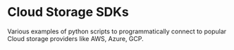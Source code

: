 # Cloud Storage SDKs
Various examples of python scripts to programmatically connect to popular Cloud storage providers like AWS, Azure, GCP.
